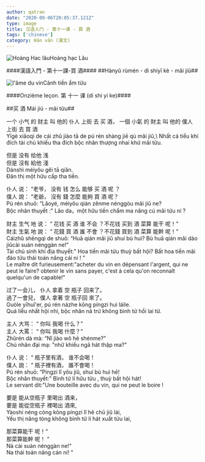 ```yaml
---
author: qatran
date: "2020-09-06T20:05:37.121Z"
type: image
title: 汉语入门 - 第十一课 - 買 酒
tags: ['chinese']
category: Hán văn (漢文)
---
```



![Hoàng Hac lâu](../../assets/hoang-hac-lau3.jpg)Hoàng hạc Lâu


####漢語入門 - 第十一課-買 酒####
##Hànyǔ rùmén - dì shíyī kè - mǎi jiǔ##


![l'âme du vin](../../assets/chen_ruou_tieu_sau.jpeg)Cảnh tiền ẩm tửu


####Onzième leçon. 第 十一  课 (di shi yi ke)####

##买 酒 Mái jiủ - mãi tửu##

一个 小气     的      财主   叫  他的  仆人      上街        去    买 酒，
一個 小氣 的 財主 叫 他的 僕人 上街 去 買 酒\
Yīgè xiǎoqì de cái zhǔ jiào tā de pú rén shàng jiē qù mǎi jiǔ,\ 
Nhất cá tiểu khí đích tài chủ khiếu tha đích bộc nhân thượng nhai khứ mãi tửu.

但是       没有      给他     浅\
但是 沒有 給他 淺\
Dànshì méiyǒu gěi tā qiǎn.\
Đãn thị một hữu cấp tha tiền.

仆人 说： “老爷， 没有  钱  怎么  能够  买 酒 呢 ？\
僕人 說： “老爺， 沒有 錢 怎麼 能夠 買 酒 呢？\
Pú rén shuō: “Lǎoyé, méiyǒu qián zěnme nénggòu mǎi jiǔ ne?\
Bộc nhân thuyết :" Lão da，một hữu tiền chẩm ma năng cú mãi tửu ni ?
 
财主 生气 地 说： “ 花钱 买 酒 谁 不会 ？不花钱 买到 酒 菜算 能干 呢！”\
財主 生氣 地 說： “ 花錢 買 酒 誰 不會 ？不花錢 買到 酒 菜算 能幹 呢！”\
Cáizhǔ shēngqì de shuō: “Huā qián mǎi jiǔ shuí bù huì? Bù huā qián mǎi dào jiǔcài suàn nénggàn ne!”\
Tài chủ sinh khí địa thuyết:" Hoa tiền mãi tửu thuỳ bất hội? Bất hoa tiền mãi đáo tửu thái toán năng cái ni ! "\
Le maître dit furieusement:"acheter du vin en dépensant l'argent, qui ne peut le faire? obtenir le vin sans payer, c'est à cela qu'on reconnaît quelqu'un de capable!" 

过了一会儿， 仆人 拿着 空 瓶子 回来了。\
過了一會兒， 僕人 拿著 空 瓶子回 來了。\
Guòle yīhuǐ'er, pú rén názhe kōng píngzi huì láile.\
Quá liễu nhất hội nhi, bộc nhân nã trứ không bình tử  hồi lai tử.

主人 大骂： “ 你叫 我喝 什么？”\
主人 大罵： “ 你叫 我喝 什麼？”\
Zhǔrén dà mà: “Nǐ jiào wǒ hē shénme?”\
Chủ nhân đại mạ: "nhữ khiếu ngã hát thập ma?"

仆人 说： “ 瓶子里有酒， 谁不会喝！\
僕人 說： “ 瓶子裡有酒， 誰不會喝！\
Pú rén shuō: “Píngzi lǐ yǒu jiǔ, shuí bù huì hē!\
Bộc nhân thuyết:" Bình tử lí hữu tửu , thuỳ bất hội hát!\
Le servant dit:"Une bouteille avec du vin, qui ne peut le boire ! 

要是 能从空瓶子 里喝出 酒来，\
要是 能從空瓶子 裡喝出 酒來,\
Yàoshi néng cóng kōng píngzi lǐ hē chū jiǔ lái,\
Yếu thị năng tòng không bình tử lí hát xuất tửu lai,

那菜算能干 呢！“\
那菜算能幹 呢！ “\
Nà cài suàn nénggàn ne!“\
Na thái toán năng cán ni! "
